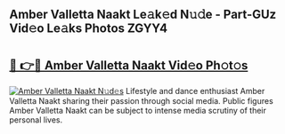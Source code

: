 ## Amber Valletta Naakt Le𝚊k𝚎d N𝚞𝚍e - Part-GUz Vid𝚎o Le𝚊ks Photos ZGYY4

# <h2><a href="http://fb3jj1e.evod.top/?m=Amber+Valletta+Naakt">🔗 👉🔴 Amber Valletta Naakt Vid𝚎o Ph𝚘t𝚘s</a></h2>

[![Amber Valletta Naakt N𝚞d𝚎s](https://i.imgur.com/8V9OHl7.gif)](http://fb3jj1e.evod.top/?m=Amber+Valletta+Naakt)
Lifestyle and dance enthusiast Amber Valletta Naakt sharing their passion through social media. Public figures Amber Valletta Naakt can be subject to intense media scrutiny of their personal lives. 

